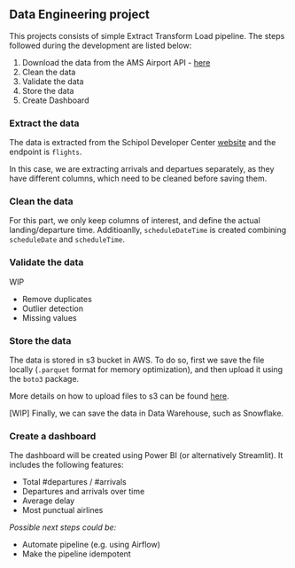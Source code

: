 ## Data Engineering project

This projects consists of simple Extract Transform Load pipeline. The steps followed during the development are listed below:

1. Download the data from the AMS Airport API - [here](https://developer.schiphol.nl/) 
2. Clean the data
3. Validate the data
4. Store the data
5. Create Dashboard

### Extract the data

The data is extracted from the Schipol Developer Center [website](https://developer.schiphol.nl/) and the endpoint is `flights`.

In this case, we are extracting arrivals and departues separately, as they have different columns, which need to be cleaned before saving them.

### Clean the data

For this part, we only keep columns of interest, and define the actual landing/departure time. Additioanlly,  `scheduleDateTime` is created combining `scheduleDate` and  `scheduleTime`.

### Validate the data

WIP

- Remove duplicates
- Outlier detection
- Missing values

### Store the data

The data is stored in  s3 bucket in AWS. To do so, first we save the file locally (`.parquet` format for memory optimization), and then upload it using the `boto3` package.

More details on how to upload files to s3 can be found [here](https://medium.com/@financial_python/uploading-files-to-aws-s3-using-python-and-boto3-622efbe1af5c).

[WIP] Finally, we can save the data in Data Warehouse, such as Snowflake.

### Create a dashboard

The dashboard will be created using Power BI (or alternatively Streamlit). It includes the following features:

- Total #departures / #arrivals
- Departures and arrivals over time
- Average delay
- Most punctual airlines 


_Possible next steps could be:_

* Automate pipeline (e.g. using Airflow)
* Make the pipeline idempotent


